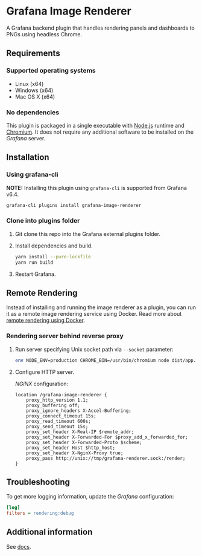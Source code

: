 # Grafana Image Renderer

A Grafana backend plugin that handles rendering panels and dashboards to PNGs using headless Chrome.

## Requirements

### Supported operating systems

- Linux (x64)
- Windows (x64)
- Mac OS X (x64)

### No dependencies

This plugin is packaged in a single executable with [Node.js](https://nodejs.org/) runtime and [Chromium](https://www.chromium.org/Home).
It does not require any additional software to be installed on the *Grafana* server.

## Installation

### Using grafana-cli

**NOTE:** Installing this plugin using `grafana-cli` is supported from Grafana v6.4.

```sh
grafana-cli plugins install grafana-image-renderer
```

### Clone into plugins folder

1. Git clone this repo into the Grafana external plugins folder.
2. Install dependencies and build.

    ```sh
    yarn install --pure-lockfile
    yarn run build
    ```

3. Restart Grafana.

## Remote Rendering

Instead of installing and running the image renderer as a plugin, you can run it as a remote image rendering service using Docker.
Read more about [remote rendering using Docker](https://github.com/grafana/grafana-image-renderer/blob/master/docs/remote_rendering_using_docker.md).

### Rendering server behind reverse proxy

1.  Run server specifying Unix socket path via `--socket` parameter:

      ```sh
      env NODE_ENV=production CHROME_BIN=/usr/bin/chromium node dist/app.js --socket=/tmp/grafana-renderer.sock
      ```

2.  Configure HTTP server.

      *NGiNX* configuration:


      ```nginx
      location /grafana-image-renderer {
          proxy_http_version 1.1;
          proxy_buffering off;
          proxy_ignore_headers X-Accel-Buffering;
          proxy_connect_timeout 15s;
          proxy_read_timeout 600s;
          proxy_send_timeout 15s;
          proxy_set_header X-Real-IP $remote_addr;
          proxy_set_header X-Forwarded-For $proxy_add_x_forwarded_for;
          proxy_set_header X-Forwarded-Proto $scheme;
          proxy_set_header Host $http_host;
          proxy_set_header X-NginX-Proxy true;
          proxy_pass http://unix://tmp/grafana-renderer.sock:/render;
      }
      ```

## Troubleshooting

To get more logging information, update the *Grafana* configuration:

```ini
[log]
filters = rendering:debug
```

## Additional information

See [docs](https://github.com/grafana/grafana-image-renderer/blob/master/docs/index.md).
